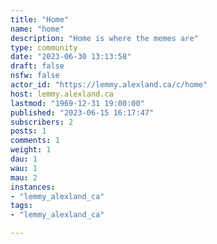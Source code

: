 ```yaml
---
title: "Home" 
name: "home"
description: "Home is where the memes are"
type: community
date: "2023-06-30 13:13:58"
draft: false
nsfw: false
actor_id: "https://lemmy.alexland.ca/c/home"
host: lemmy.alexland.ca
lastmod: "1969-12-31 19:00:00"
published: "2023-06-15 16:17:47"
subscribers: 2
posts: 1
comments: 1
weight: 1
dau: 1
wau: 1
mau: 2
instances:
- "lemmy_alexland_ca"
tags: 
- "lemmy_alexland_ca"

---
```

